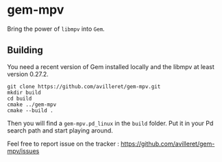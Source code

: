 # gem-mpv

Bring the power of `libmpv` into `Gem`.

## Building

You need a recent version of Gem installed locally and the libmpv at least version 0.27.2.

    git clone https://github.com/avilleret/gem-mpv.git
    mkdir build
    cd build
    cmake ../gem-mpv
    cmake --build .

Then you will find a `gem-mpv.pd_linux` in the `build` folder.
Put it in your Pd search path and start playing around.

Feel free to report issue on the tracker : https://github.com/avilleret/gem-mpv/issues